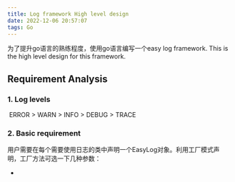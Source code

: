 ```yaml
---
title: Log framework High level design
date: 2022-12-06 20:57:07
tags: Go
---
```


为了提升go语言的熟练程度，使用go语言编写一个easy log framework. This is the high level design for this framework.

## Requirement Analysis

### 1. Log levels

​	ERROR > WARN > INFO > DEBUG > TRACE

### 2. Basic requirement

用户需要在每个需要使用日志的类中声明一个EasyLog对象。利用工厂模式声明，工厂方法可选一下几种参数：

- 
